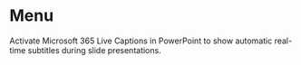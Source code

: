 # Menu
Activate Microsoft 365 Live Captions in PowerPoint to show automatic real-time subtitles during slide presentations.
